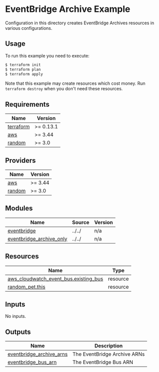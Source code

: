 # EventBridge Archive Example

Configuration in this directory creates EventBridge Archives resources in various configurations.

## Usage

To run this example you need to execute:

```bash
$ terraform init
$ terraform plan
$ terraform apply
```

Note that this example may create resources which cost money. Run `terraform destroy` when you don't need these resources.

<!-- BEGINNING OF PRE-COMMIT-TERRAFORM DOCS HOOK -->
## Requirements

| Name | Version |
|------|---------|
| <a name="requirement_terraform"></a> [terraform](#requirement\_terraform) | >= 0.13.1 |
| <a name="requirement_aws"></a> [aws](#requirement\_aws) | >= 3.44 |
| <a name="requirement_random"></a> [random](#requirement\_random) | >= 3.0 |

## Providers

| Name | Version |
|------|---------|
| <a name="provider_aws"></a> [aws](#provider\_aws) | >= 3.44 |
| <a name="provider_random"></a> [random](#provider\_random) | >= 3.0 |

## Modules

| Name | Source | Version |
|------|--------|---------|
| <a name="module_eventbridge"></a> [eventbridge](#module\_eventbridge) | ../../ | n/a |
| <a name="module_eventbridge_archive_only"></a> [eventbridge\_archive\_only](#module\_eventbridge\_archive\_only) | ../../ | n/a |

## Resources

| Name | Type |
|------|------|
| [aws_cloudwatch_event_bus.existing_bus](https://registry.terraform.io/providers/hashicorp/aws/latest/docs/resources/cloudwatch_event_bus) | resource |
| [random_pet.this](https://registry.terraform.io/providers/hashicorp/random/latest/docs/resources/pet) | resource |

## Inputs

No inputs.

## Outputs

| Name | Description |
|------|-------------|
| <a name="output_eventbridge_archive_arns"></a> [eventbridge\_archive\_arns](#output\_eventbridge\_archive\_arns) | The EventBridge Archive ARNs |
| <a name="output_eventbridge_bus_arn"></a> [eventbridge\_bus\_arn](#output\_eventbridge\_bus\_arn) | The EventBridge Bus ARN |
<!-- END OF PRE-COMMIT-TERRAFORM DOCS HOOK -->
